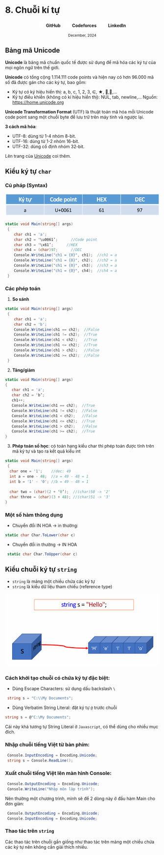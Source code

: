 # 8. Chuỗi kí tự

<div align="center">
  <p>
    <img src="https://github.com/k1enn/software-engineer-notes/blob/main/subjects/web-programming/Buoi1/Bai01/images/github.png" alt="k1enn" width="20" height="20" />
    <strong><a style="text-decoration:none;" href="https://github.com/k1enn" target="_blank">GitHub</a></strong>
    <img style="padding-left: 10px; " src="https://github.com/k1enn/software-engineer-notes/blob/main/subjects/web-programming/Buoi1/Bai01/images/codeforces.png" alt=" dinhtrungkien" width="20" height="20" />
    <strong><a style="text-decoration:none;" href="https://codeforces.com/profile/dinhtrungkien" target="_blank">Codeforces</a></strong>
    <img style="padding-left: 10px;" src="https://github.com/k1enn/software-engineer-notes/blob/main/subjects/web-programming/Buoi1/Bai01/images/linkedin.png" alt="k1enn" width="20" height="20" />
    <strong><a style="text-decoration:none;" href="https://www.linkedin.com/in/k1enn/" target="_blank">LinkedIn</a></strong>
  </p>
      <small> December, 2024</small>
</div>

## Bảng mã Unicode
**Unicode** là bảng mã chuẩn quốc tế được sử dụng để
mã hóa các ký tự của mọi ngôn ngữ trên thế giới.

**Unicode** có tổng cộng 1.114.111 code points và hiện
nay có hơn 96.000 mã số đã được gán cho các ký tự,
bao gồm:
- Ký tự có ký hiệu hiển thị: a, b, c, 1, 2, 3, ∈, ★,
 🫰,🌹,…
- Ký tự điều khiển (không có kí hiệu hiển thị): NUL, tab,
 newline,…
 Nguồn: https://home.unicode.org
 
**Unicode Transformation Format** (UTF) là thuật toán mã hóa mỗi Unicode code point sang một chuỗi byte để lưu trữ trên máy tính và ngược lại.

**3 cách mã hóa**:
- UTF-8: dùng từ 1-4 nhóm 8-bit.
- UTF-16: dùng từ 1-2 nhóm 16-bit.
- UTF-32: dùng cố định nhóm 32-bit.

Lên trang của [Unicode](https://home.unicode.org) coi thêm.

## Kiểu ký tự `char`
### Cú pháp (Syntax)
![char syntax](../../images/programming-fundamental-bai8-0.png)

```csharp
static void Main(string[] args)
 {
    char ch1 = 'a';
    char ch2 = '\u0061’;      //Code point
    char ch3 = '\x61’;      //HEX
    char ch4 = (char)97;      //DEC
    Console.WriteLine("ch1 = {0}", ch1);  //ch1 = a
    Console.WriteLine("ch1 = {0}", ch2);  //ch2 = a
    Console.WriteLine("ch1 = {0}", ch3);  //ch3 = a
    Console.WriteLine("ch1 = {0}", ch4);  //ch4 = a
 }
```
### Các phép toán
1. **So sánh**
```cs
static void Main(string[] args)
 {
    char ch1 = 'a';
    char ch2 = 'b';
    Console.WriteLine(ch1 == ch2);  //False
    Console.WriteLine(ch1 != ch2);  //True
    Console.WriteLine(ch1 < ch2);   //True
    Console.WriteLine(ch1 <= ch2);  //True
    Console.WriteLine(ch1 > ch2);   //False
    Console.WriteLine(ch1 >= ch2);  //False
 }
```

2. **Tăng/giảm**
```cs
static void Main(string[] args)
{
   char ch1 = 'a';
   char ch2 = 'b’; 
   ch1++;
   Console.WriteLine(ch1 == ch2);  //True
   Console.WriteLine(ch1 != ch2);  //False
   Console.WriteLine(ch1 < ch2);   //False
   Console.WriteLine(ch1 <= ch2);  //True
   Console.WriteLine(ch1 > ch2);   //False
   Console.WriteLine(ch1 >= ch2);  //True
}
```

3. **Phép toán số học**: có toán hạng kiểu char thì phép toán được tính trên mã ký tự và tạo ra kết quả kiểu int
```cs
static void Main(string[] args)
 {
  char one = '1';    //dec: 49      
  int a = one - 48;  //a = 49 - 48 = 1      
  int b = '1' - '0'; //b = 49 - 48 = 1  

  char two = (char)(2 + '0’);  //(char)50 -> '2'
  char three = (char)(3 + 48); //(char)51 -> '3'
}
```
### Một số hàm thông dụng
- Chuyển đổi IN HOA -> in thường:
```cs
static char Char.ToLower(char c)
```

- Chuyển đổi in thường -> IN HOA
```cs
 static char Char.ToUpper(char c)
```

## Kiểu chuỗi ký tự `string`
- `string` là mảng một chiều chứa các ký tự
- `string` là kiểu dữ liệu tham chiếu (reference type)


![string syntax](../../images/programming-fundamental-bai8-1.png)

### Cách khởi tạo chuỗi có chứa **ký tự đặc biệt**:
- Dùng Escape Characters: sử dụng dấu backslash `\`
```cs
 string s = "C:\\My Documents"; 
```
- Dùng Verbatim String Literal: đặt ký tự `@` trước chuỗi
```cs
string s = @"C:\My Documents";
```
Cái này khá tương tự String Literal ở `Javascript`, có thể dùng cho nhiều mục đích.

### Nhập chuỗi tiếng Việt từ bàn phím:
```cs
 Console.InputEncoding = Encoding.Unicode;
 string s = Console.ReadLine();
```
### Xuất chuỗi tiếng Việt lên màn hình Console:
```cs
 Console.OutputEncoding = Encoding.Unicode;
 Console.WriteLine("Nhập môn lập trình");
```
Nên thường một chương trình, mình sẽ để 2 dòng này ở đầu hàm Main cho đơn giản:
```cs
 Console.OutputEncoding = Encoding.Unicode;
 Console.InputEncoding = Encoding.Unicode;
```
### Thao tác trên `string`
Các thao tác trên chuỗi gần giống như thao tác trên
mảng một chiều chứa các ký tự nên không cần giải thích nhiều.
